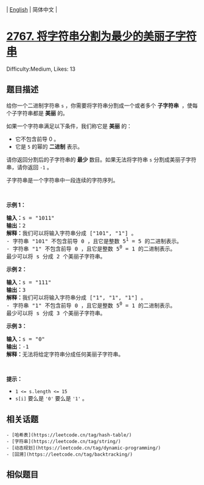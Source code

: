 
| [English](README_EN.md) | 简体中文 |

# [2767. 将字符串分割为最少的美丽子字符串](https://leetcode.cn/problems/partition-string-into-minimum-beautiful-substrings/)
Difficulty:Medium, Likes: 13

## 题目描述

<p>给你一个二进制字符串&nbsp;<code>s</code>&nbsp;，你需要将字符串分割成一个或者多个&nbsp;<strong>子字符串</strong>&nbsp;&nbsp;，使每个子字符串都是 <strong>美丽</strong>&nbsp;的。</p>

<p>如果一个字符串满足以下条件，我们称它是 <strong>美丽</strong>&nbsp;的：</p>

<ul>
	<li>它不包含前导 0 。</li>
	<li>它是 <code>5</code>&nbsp;的幂的 <strong>二进制</strong>&nbsp;表示。</li>
</ul>

<p>请你返回分割后的子字符串的 <strong>最少</strong>&nbsp;数目。如果无法将字符串&nbsp;<code>s</code>&nbsp;分割成美丽子字符串，请你返回 <code>-1</code>&nbsp;。</p>

<p>子字符串是一个字符串中一段连续的字符序列。</p>

<p>&nbsp;</p>

<p><strong>示例 1：</strong></p>

<pre><b>输入：</b>s = "1011"
<b>输出：</b>2
<b>解释：</b>我们可以将输入字符串分成 ["101", "1"] 。
- 字符串 "101" 不包含前导 0 ，且它是整数 5<sup>1</sup> = 5 的二进制表示。
- 字符串 "1" 不包含前导 0 ，且它是整数 5<sup>0</sup> = 1 的二进制表示。
最少可以将 s 分成 2 个美丽子字符串。
</pre>

<p><strong>示例 2：</strong></p>

<pre><b>输入：</b>s = "111"
<b>输出：</b>3
<b>解释：</b>我们可以将输入字符串分成 ["1", "1", "1"] 。
- 字符串 "1" 不包含前导 0 ，且它是整数 5<sup>0</sup> = 1 的二进制表示。
最少可以将 s 分成 3 个美丽子字符串。
</pre>

<p><strong>示例 3：</strong></p>

<pre><b>输入：</b>s = "0"
<b>输出：</b>-1
<b>解释：</b>无法将给定字符串分成任何美丽子字符串。
</pre>

<p>&nbsp;</p>

<p><strong>提示：</strong></p>

<ul>
	<li><code>1 &lt;= s.length &lt;= 15</code></li>
	<li><code>s[i]</code>&nbsp;要么是&nbsp;<code>'0'</code>&nbsp;要么是&nbsp;<code>'1'</code> 。</li>
</ul>


## 相关话题

    - [哈希表](https://leetcode.cn/tag/hash-table/)
    - [字符串](https://leetcode.cn/tag/string/)
    - [动态规划](https://leetcode.cn/tag/dynamic-programming/)
    - [回溯](https://leetcode.cn/tag/backtracking/)

## 相似题目

